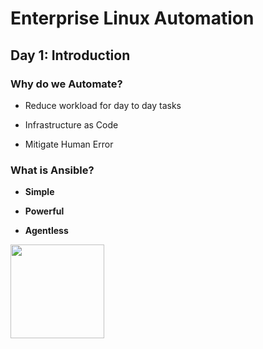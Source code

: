 # Enterprise Linux Automation

## Day 1: Introduction

### Why do we Automate?

- Reduce workload for day to day tasks

- Infrastructure as Code

- Mitigate Human Error

### What is Ansible?

- **Simple**

- **Powerful**

- **Agentless**



<img title="" src="file:///home/yeminn/.config/marktext/images/2024-10-26-18-18-19-Daco_5281413.png" alt="" width="150">


